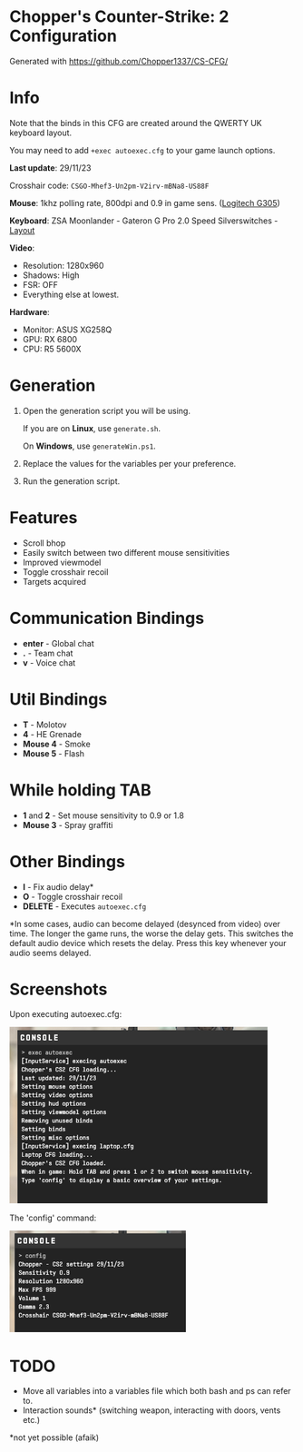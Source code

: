 # Chopper's Counter-Strike: 2 Configuration

 Generated with https://github.com/Chopper1337/CS-CFG/

# Info

 Note that the binds in this CFG are created around the QWERTY UK keyboard layout.

 You may need to add `+exec autoexec.cfg` to your game launch options.

 **Last update**: 29/11/23

 Crosshair code: `CSGO-Mhef3-Un2pm-V2irv-mBNa8-US88F`

 **Mouse**: 1khz polling rate, 800dpi and 0.9 in game sens. ([Logitech G305](https://www.amazon.co.uk/Logitech-Wireless-Lightweight-Programmable-compatible/dp/B07CGPZ3ZQ))

 **Keyboard**: ZSA Moonlander - Gateron G Pro 2.0 Speed Silverswitches - [Layout](https://configure.zsa.io/moonlander/layouts/vrKMn/latest/0)
 
 **Video**: 
 
 * Resolution: 1280x960
 * Shadows: High
 * FSR: OFF
 * Everything else at lowest.

**Hardware**:

 * Monitor: ASUS XG258Q
 * GPU: RX 6800
 * CPU: R5 5600X

# Generation

 1. Open the generation script you will be using.
 
    If you are on **Linux**, use `generate.sh`.
    
    On **Windows**, use `generateWin.ps1`.

 2. Replace the values for the variables per your preference.

 3. Run the generation script.


# Features
 
 * Scroll bhop
 * Easily switch between two different mouse sensitivities
 * Improved viewmodel
 * Toggle crosshair recoil
 * Targets acquired

# Communication Bindings

 * **enter** - Global chat
 * **.** - Team chat
 * **v** - Voice chat

# Util Bindings

 * **T** - Molotov
 * **4** - HE Grenade
 * **Mouse 4** - Smoke
 * **Mouse 5** - Flash

 # While holding TAB
 * **1** and **2** - Set mouse sensitivity to 0.9 or 1.8
 * **Mouse 3** - Spray graffiti

# Other Bindings

 * **I** - Fix audio delay*
 * **O** - Toggle crosshair recoil
 * **DELETE** - Executes `autoexec.cfg`

*In some cases, audio can become delayed (desynced from video) over time. The longer the game runs, the worse the delay gets.
This switches the default audio device which resets the delay. Press this key whenever your audio seems delayed.

# Screenshots

 Upon executing autoexec.cfg:

 ![autoexec.cfg](./images/autoexec.cfg.png)

 The 'config' command:

 ![config command](./images/config.png)

# TODO

 * Move all variables into a variables file which both bash and ps can refer to.
 * Interaction sounds* (switching weapon, interacting with doors, vents etc.)

 *not yet possible (afaik)
